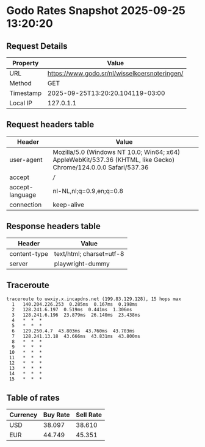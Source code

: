 # Godo Rates Snapshot 2025-09-25 13:20:20
## Request Details

| Property | Value |
|----------|-------|
| URL | https://www.godo.sr/nl/wisselkoersnoteringen/ |
| Method | GET |
| Timestamp | 2025-09-25T13:20:20.104119-03:00 |
| Local IP | 127.0.1.1 |
    
## Request headers table

| Header | Value |
|--------|-------|
| user-agent | Mozilla/5.0 (Windows NT 10.0; Win64; x64) AppleWebKit/537.36 (KHTML, like Gecko) Chrome/124.0.0.0 Safari/537.36 |
| accept | */* |
| accept-language | nl-NL,nl;q=0.9,en;q=0.8 |
| connection | keep-alive |

    
## Response headers table
| Header | Value |
|--------|-------|
| content-type | text/html; charset=utf-8 |
| server | playwright-dummy |

## Traceroute 

```
traceroute to uwxiy.x.incapdns.net (199.83.129.128), 15 hops max
  1   140.204.226.253  0.285ms  0.167ms  0.198ms 
  2   128.241.6.197  0.519ms  0.441ms  1.306ms 
  3   128.241.6.196  23.879ms  26.140ms  23.438ms 
  4   *  *  * 
  5   *  *  * 
  6   129.250.4.7  43.803ms  43.760ms  43.703ms 
  7   128.241.13.18  43.666ms  43.831ms  43.800ms 
  8   *  *  * 
  9   *  *  * 
 10   *  *  * 
 11   *  *  * 
 12   *  *  * 
 13   *  *  * 
 14   *  *  * 
 15   *  *  * 

```


## Table of rates

| Currency | Buy Rate | Sell Rate |
|----------|----------|-----------|
| USD | 38.097 | 38.610 |
| EUR | 44.749 | 45.351 |
